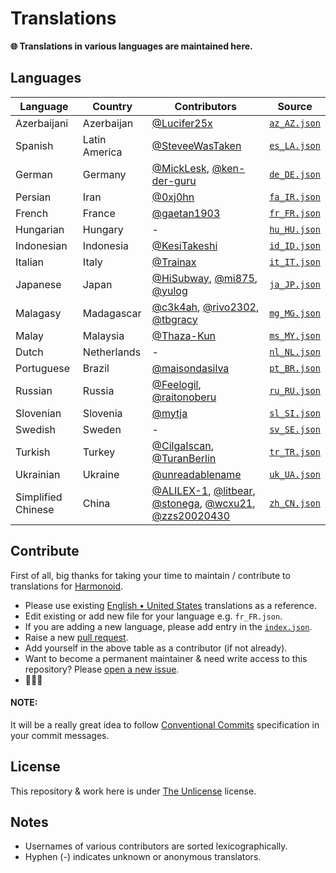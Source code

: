 # Translations

**🌐 Translations in various languages are maintained here.**

## Languages

|Language|Country|Contributors|Source|
|--------|-------|------------|------|
|Azerbaijani|Azerbaijan| [@Lucifer25x](https://github.com/Lucifer25x) |[`az_AZ.json`](./translations/az_AZ.json)|
|Spanish|Latin America| [@SteveeWasTaken](https://github.com/SteveeWasTaken) |[`es_LA.json`](./translations/es_LA.json)|
|German|Germany| [@MickLesk](https://github.com/MickLesk), [@ken-der-guru](https://github.com/ken-der-guru) |[`de_DE.json`](./translations/de_DE.json)|
|Persian|Iran| [@0xj0hn](https://github.com/0xj0hn) |[`fa_IR.json`](./translations/fa_IR.json)|
|French|France| [@gaetan1903](https://github.com/gaetan1903) |[`fr_FR.json`](./translations/fr_FR.json)|
|Hungarian|Hungary| - |[`hu_HU.json`](./translations/hu_HU.json)|
|Indonesian|Indonesia| [@KesiTakeshi](https://github.com/KesiTakeshi) |[`id_ID.json`](./translations/id_ID.json)|
|Italian|Italy| [@Trainax](https://github.com/Trainax) | [`it_IT.json`](./translations/it_IT.json) |
|Japanese|Japan| [@HiSubway](https://github.com/HiSubway), [@mi875](https://github.com/mi875), [@yulog](https://github.com/yulog) |[`ja_JP.json`](./translations/ja_JP.json)|
|Malagasy|Madagascar| [@c3k4ah](https://github.com/c3k4ah), [@rivo2302](https://github.com/rivo2302), [@tbgracy](https://github.com/tbgracy) |[`mg_MG.json`](./translations/mg_MG.json)|
|Malay|Malaysia| [@Thaza-Kun](https://github.com/Thaza-Kun) |[`ms_MY.json`](./translations/ms_MY.json)|
|Dutch|Netherlands| - | [`nl_NL.json`](./translations/nl_NL.json)|
|Portuguese|Brazil| [@maisondasilva](https://github.com/maisondasilva) | [`pt_BR.json`](./translations/pt_BR.json) |
|Russian|Russia| [@Feelogil](https://github.com/Feelogil), [@raitonoberu](https://github.com/raitonoberu) | [`ru_RU.json`](./translations/ru_RU.json) |
|Slovenian|Slovenia| [@mytja](https://github.com/mytja) | [`sl_SI.json`](./translations/sl_SI.json) |
|Swedish|Sweden| - | [`sv_SE.json`](./translations/sv_SE.json) |
|Turkish|Turkey| [@CilgaIscan](https://github.com/CilgaIscan), [@TuranBerlin](https://github.com/TuranBerlin) | [`tr_TR.json`](./translations/tr_TR.json) |
|Ukrainian|Ukraine| [@unreadablename](https://github.com/unreadablename)| [`uk_UA.json`](./translations/uk_UA.json) |
|Simplified Chinese|China| [@ALILEX-1](https://github.com/ALILEX-1), [@litbear](https://github.com/litbear), [@stonega](https://github.com/stonega), [@wcxu21](https://github.com/wcxu21), [@zzs20020430](https://github.com/zzs20020430) | [`zh_CN.json`](./translations/zh_CN.json) |


## Contribute

First of all, big thanks for taking your time to maintain / contribute to translations for [Harmonoid](https://github.com/harmonoid).

- Please use existing [English • United States](./translations/en_US.json) translations as a reference.
- Edit existing or add new file for your language e.g. `fr_FR.json`.
- If you are adding a new language, please add entry in the [`index.json`](./index.json).
- Raise a new [pull request](https://github.com/harmonoid/translations/pulls).
- Add yourself in the above table as a contributor (if not already).
- Want to become a permanent maintainer & need write access to this repository? Please [open a new issue](https://github.com/harmonoid/translations/issues/new).
- 🎉🎉🎉

#### NOTE:

It will be a really great idea to follow [Conventional Commits](https://www.conventionalcommits.org/en/v1.0.0/#summary) specification in your commit messages.

## License

This repository & work here is under [The Unlicense](https://unlicense.org/) license.

## Notes

- Usernames of various contributors are sorted lexicographically.
- Hyphen (-) indicates unknown or anonymous translators.
